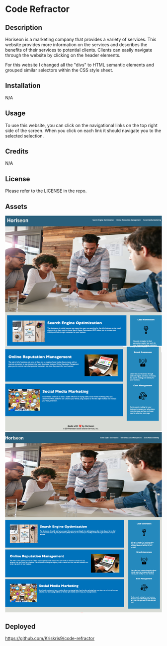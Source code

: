 # Code Refractor

## Description

 Horiseon is a marketing company that provides a variety of services. This website provides more information on the services and describes the benefits of their services to potential clients. Clients can easily navigate through the website by clicking on the header elements. 
 
 For this website I changed all the "divs" to HTML semantic elements and grouped similar selectors within the CSS style sheet.

## Installation

N/A

## Usage

To use this website, you can click on the navigational links on the top right side of the screen. When you click on each link it should navigate you to the selected selection. 



## Credits

N/A

## License

Please refer to the LICENSE in the repo.

## Assets

![alt](./assets/images/Screenshot%202023-03-03%20at%204.13.27%20PM.png)
![alt](./assets/images/Screenshot%202023-03-03%20at%204.13.41%20PM.png)
![alt](./assets/images/Screenshot%202023-03-03%20at%204.14.05%20PM.png)



## Deployed

https://github.com/Kriskris9/code-refractor















